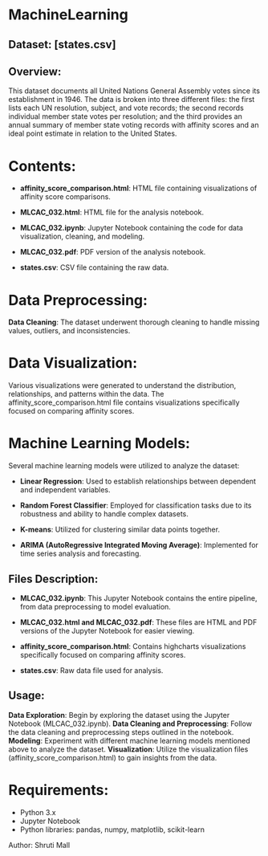 # MachineLearning
## Dataset: [states.csv]

## Overview:
This dataset documents all United Nations General Assembly votes since its establishment in 1946. The data is broken into three different files: the first lists each UN resolution, subject, and vote records; the second records individual member state votes per resolution; and the third provides an annual summary of member state voting records with affinity scores and an ideal point estimate in relation to the United States.

# Contents:
- **affinity_score_comparison.html**: HTML file containing visualizations of affinity score comparisons.
  
- **MLCAC_032.html**: HTML file for the analysis notebook.
  
- **MLCAC_032.ipynb**: Jupyter Notebook containing the code for data visualization, cleaning, and modeling.
  
- **MLCAC_032.pdf**: PDF version of the analysis notebook.
  
- **states.csv**: CSV file containing the raw data.
  
# Data Preprocessing:
**Data Cleaning**: The dataset underwent thorough cleaning to handle missing values, outliers, and inconsistencies.

# Data Visualization:
Various visualizations were generated to understand the distribution, relationships, and patterns within the data.
The affinity_score_comparison.html file contains visualizations specifically focused on comparing affinity scores.

# Machine Learning Models:
Several machine learning models were utilized to analyze the dataset:

- **Linear Regression**: Used to establish relationships between dependent and independent variables.
 
- **Random Forest Classifier**: Employed for classification tasks due to its robustness and ability to handle complex datasets.
  
- **K-means**: Utilized for clustering similar data points together.

- **ARIMA (AutoRegressive Integrated Moving Average)**: Implemented for time series analysis and forecasting.
  
## Files Description:
- **MLCAC_032.ipynb**: This Jupyter Notebook contains the entire pipeline, from data preprocessing to model evaluation.
  
- **MLCAC_032.html and MLCAC_032.pdf**: These files are HTML and PDF versions of the Jupyter Notebook for easier viewing.
  
- **affinity_score_comparison.html**: Contains highcharts visualizations specifically focused on comparing affinity scores.
  
- **states.csv**: Raw data file used for analysis.

  
## Usage:
**Data Exploration**: Begin by exploring the dataset using the Jupyter Notebook (MLCAC_032.ipynb).
**Data Cleaning and Preprocessing**: Follow the data cleaning and preprocessing steps outlined in the notebook.
**Modeling**: Experiment with different machine learning models mentioned above to analyze the dataset.
**Visualization**: Utilize the visualization files (affinity_score_comparison.html) to gain insights from the data.

# Requirements:
- Python 3.x
- Jupyter Notebook
- Python libraries: pandas, numpy, matplotlib, scikit-learn

Author:
Shruti Mall
